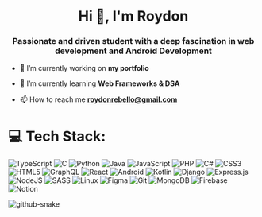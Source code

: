<h1 align="center">Hi 👋, I'm Roydon</h1>
<h3 align="center">Passionate and driven student with a deep fascination in web development and Android Development</h3>

- 🔭 I’m currently working on **my portfolio**

- 🌱 I’m currently learning **Web Frameworks & DSA**

- 📫 How to reach me **roydonrebello@gmail.com**

# 💻 Tech Stack:
![TypeScript](https://img.shields.io/badge/typescript-%230066CC.svg?style=for-the-badge&logo=typescript&logoColor=white) ![C](https://img.shields.io/badge/c-%230D1B2A.svg?style=for-the-badge&logo=c&logoColor=white) ![Python](https://img.shields.io/badge/python-%232C3E50.svg?style=for-the-badge&logo=python&logoColor=white) ![Java](https://img.shields.io/badge/java-%23FF6347.svg?style=for-the-badge&logo=openjdk&logoColor=white) ![JavaScript](https://img.shields.io/badge/javascript-%23F39C12.svg?style=for-the-badge&logo=javascript&logoColor=white) ![PHP](https://img.shields.io/badge/php-%233F51B5.svg?style=for-the-badge&logo=php&logoColor=white) ![C#](https://img.shields.io/badge/c%23-%232C3E50.svg?style=for-the-badge&logo=csharp&logoColor=white) ![CSS3](https://img.shields.io/badge/css3-%2301A9DB.svg?style=for-the-badge&logo=css3&logoColor=white) ![HTML5](https://img.shields.io/badge/html5-%23E74C3C.svg?style=for-the-badge&logo=html5&logoColor=white) ![GraphQL](https://img.shields.io/badge/-GraphQL-%232ECC71?style=for-the-badge&logo=graphql&logoColor=white) ![React](https://img.shields.io/badge/react-%232C3E50.svg?style=for-the-badge&logo=react&logoColor=%2361DAFB) ![Android](https://img.shields.io/badge/Android-%2334B7F1.svg?style=for-the-badge&logo=android&logoColor=white) ![Kotlin](https://img.shields.io/badge/kotlin-%23007AFF.svg?style=for-the-badge&logo=kotlin&logoColor=white) ![Django](https://img.shields.io/badge/django-%2300A859.svg?style=for-the-badge&logo=django&logoColor=white) ![Express.js](https://img.shields.io/badge/express.js-%234F2C75.svg?style=for-the-badge&logo=express&logoColor=%2361DAFB) ![NodeJS](https://img.shields.io/badge/node.js-%2331C4B1.svg?style=for-the-badge&logo=node.js&logoColor=white) ![SASS](https://img.shields.io/badge/SASS-%23FF69B4.svg?style=for-the-badge&logo=SASS&logoColor=white) ![Linux](https://img.shields.io/badge/linux-%230A3B29.svg?style=for-the-badge&logo=linux&logoColor=white) ![Figma](https://img.shields.io/badge/figma-%232C3E50.svg?style=for-the-badge&logo=figma&logoColor=white) ![Git](https://img.shields.io/badge/git-%23F05032.svg?style=for-the-badge&logo=git&logoColor=white) ![MongoDB](https://img.shields.io/badge/MongoDB-%2318BC9C.svg?style=for-the-badge&logo=mongodb&logoColor=white) ![Firebase](https://img.shields.io/badge/Firebase-%23FF5733.svg?style=for-the-badge&logo=Firebase&logoColor=white) ![Notion](https://img.shields.io/badge/Notion-%23F39C12.svg?style=for-the-badge&logo=notion&logoColor=white)


<picture>
  <source media="(prefers-color-scheme: dark)" srcset="https://raw.githubusercontent.com/tobiasmeyhoefer/tobiasmeyhoefer/output/github-snake-dark.svg" />
  <source media="(prefers-color-scheme: light)" srcset="https://raw.githubusercontent.com/tobiasmeyhoefer/tobiasmeyhoefer/output/github-snake.svg" />
  <img alt="github-snake" src="https://raw.githubusercontent.com/tobiasmeyhoefer/tobiasmeyhoefer/output/github-snake.svg" />
</picture>
